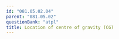 ```yaml
---
id: "081.05.02.04"
parent: "081.05.02"
questionBank: "atpl"
title: Location of centre of gravity (CG)
---
```


